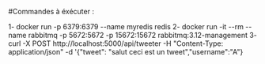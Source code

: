 #Commandes à éxécuter : 

1- docker run -p 6379:6379 --name myredis redis
2- docker run -it --rm --name rabbitmq -p 5672:5672 -p 15672:15672 rabbitmq:3.12-management
3-  curl -X POST http://localhost:5000/api/tweeter -H "Content-Type: application/json" -d '{"tweet": "salut ceci est un tweet","username":"A"}


